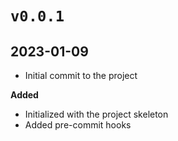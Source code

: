 # `v0.0.1`
## 2023-01-09
+ Initial commit to the project

**Added**
+ Initialized with the project skeleton
+ Added pre-commit hooks
